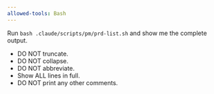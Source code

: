```yaml
---
allowed-tools: Bash
---
```


Run `bash .claude/scripts/pm/prd-list.sh` and show me the complete output.

- DO NOT truncate.
- DO NOT collapse.
- DO NOT abbreviate.
- Show ALL lines in full.
- DO NOT print any other comments.
